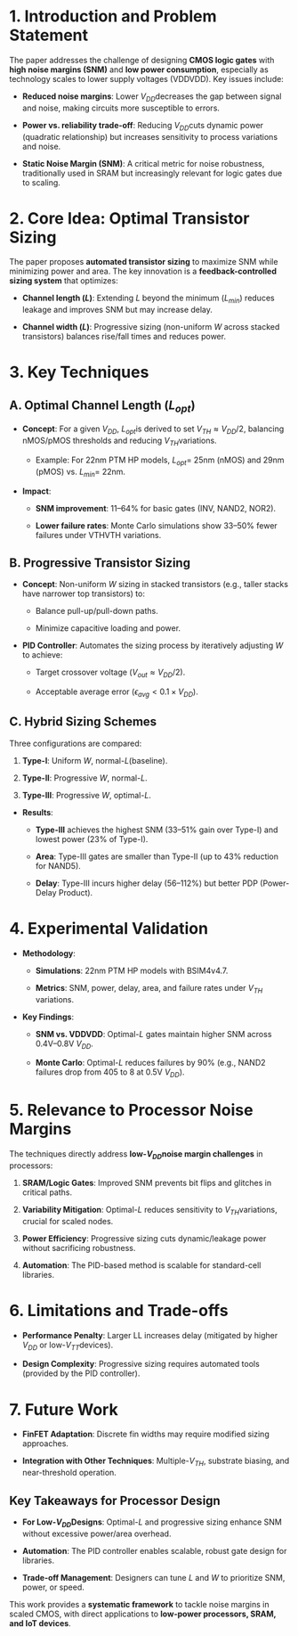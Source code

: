 
# **1. Introduction and Problem Statement**

The paper addresses the challenge of designing **CMOS logic gates** with **high noise margins (SNM)** and **low power consumption**, especially as technology scales to lower supply voltages (VDDVDD​). Key issues include:

- **Reduced noise margins**: Lower $V_{DD}$​ decreases the gap between signal and noise, making circuits more susceptible to errors.
    
- **Power vs. reliability trade-off**: Reducing $V_{DD}$​ cuts dynamic power (quadratic relationship) but increases sensitivity to process variations and noise.
    
- **Static Noise Margin (SNM)**: A critical metric for noise robustness, traditionally used in SRAM but increasingly relevant for logic gates due to scaling.
    

# **2. Core Idea: Optimal Transistor Sizing**

The paper proposes **automated transistor sizing** to maximize SNM while minimizing power and area. The key innovation is a **feedback-controlled sizing system** that optimizes:

- **Channel length ($L$)**: Extending $L$ beyond the minimum ($L_{min}​$) reduces leakage and improves SNM but may increase delay.
    
- **Channel width ($L$)**: Progressive sizing (non-uniform $W$ across stacked transistors) balances rise/fall times and reduces power.
    

# **3. Key Techniques**

## A. Optimal Channel Length ($L_{opt}$​)

- **Concept**: For a given $V_{DD}$​, $L_{opt}$​ is derived to set $V_{TH}\approx V_{DD}/2​$, balancing nMOS/pMOS thresholds and reducing $V_{TH}$​ variations.
    
    - Example: For 22nm PTM HP models, $L_{opt}$​ = 25nm (nMOS) and 29nm (pMOS) vs. $L_{min}$​ = 22nm.
        
- **Impact**:
    
    - **SNM improvement**: 11–64% for basic gates (INV, NAND2, NOR2).
        
    - **Lower failure rates**: Monte Carlo simulations show 33–50% fewer failures under VTHVTH​ variations.
        

## B. Progressive Transistor Sizing

- **Concept**: Non-uniform $W$ sizing in stacked transistors (e.g., taller stacks have narrower top transistors) to:
    
    - Balance pull-up/pull-down paths.
        
    - Minimize capacitive loading and power.
        
- **PID Controller**: Automates the sizing process by iteratively adjusting $W$ to achieve:
    
    - Target crossover voltage ($V_{out}\approx V_{DD}/2$).
        
    - Acceptable average error ($\epsilon_{avg}<0.1×V_{DD}$​).
        

## C. Hybrid Sizing Schemes

Three configurations are compared:

1. **Type-I**: Uniform $W$, normal-$L$(baseline).
    
2. **Type-II**: Progressive $W$, normal-$L$.
    
3. **Type-III**: Progressive $W$, optimal-$L$.
    

- **Results**:
    
    - **Type-III** achieves the highest SNM (33–51% gain over Type-I) and lowest power (23% of Type-I).
        
    - **Area**: Type-III gates are smaller than Type-II (up to 43% reduction for NAND5).
        
    - **Delay**: Type-III incurs higher delay (56–112%) but better PDP (Power-Delay Product).
        

# 4. Experimental Validation

- **Methodology**:
    
    - **Simulations**: 22nm PTM HP models with BSIM4v4.7.
        
    - **Metrics**: SNM, power, delay, area, and failure rates under $V_{TH}$​ variations.
        
- **Key Findings**:
    
    - **SNM vs. VDDVDD​**: Optimal-$L$ gates maintain higher SNM across 0.4V–0.8V $V_{DD}$​.
        
    - **Monte Carlo**: Optimal-$L$ reduces failures by 90% (e.g., NAND2 failures drop from 405 to 8 at 0.5V $V_{DD}$​).
# 5. Relevance to Processor Noise Margins

The techniques directly address **low-$V_{DD}$​ noise margin challenges** in processors:

1. **SRAM/Logic Gates**: Improved SNM prevents bit flips and glitches in critical paths.
    
2. **Variability Mitigation**: Optimal-$L$ reduces sensitivity to $V_{TH}$​ variations, crucial for scaled nodes.
    
3. **Power Efficiency**: Progressive sizing cuts dynamic/leakage power without sacrificing robustness.
    
4. **Automation**: The PID-based method is scalable for standard-cell libraries.
    

# 6. Limitations and Trade-offs

- **Performance Penalty**: Larger LL increases delay (mitigated by higher $V_{DD}$​ or low-$V_{TT}$​ devices).
    
- **Design Complexity**: Progressive sizing requires automated tools (provided by the PID controller).
    

# 7. Future Work

- **FinFET Adaptation**: Discrete fin widths may require modified sizing approaches.
    
- **Integration with Other Techniques**: Multiple-$V_{TH}$​, substrate biasing, and near-threshold operation.

## Key Takeaways for Processor Design

- **For Low-$V_{DD}$​ Designs**: Optimal-$L$ and progressive sizing enhance SNM without excessive power/area overhead.
    
- **Automation**: The PID controller enables scalable, robust gate design for libraries.
    
- **Trade-off Management**: Designers can tune $L$ and $W$ to prioritize SNM, power, or speed.
    
This work provides a **systematic framework** to tackle noise margins in scaled CMOS, with direct applications to **low-power processors, SRAM, and IoT devices**.